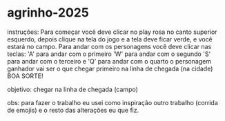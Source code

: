 # agrinho-2025
instruções:
Para começar você deve clicar no play rosa no canto superior esquerdo, depois clique na tela do jogo e a tela deve ficar verde, e você estará no campo. Para andar com os personagens você deve clicar nas teclas:
'A' para andar com o primeiro
'W' para andar com o segundo
'S' para andar com o terceiro 
e  'Q' para andar com o quarto
o personagem ganhador vai ser o que chegar primeiro na linha de chegada (na cidade)
BOA SORTE!


objetivo:
chegar na linha de chegada (campo)


obs: 
para fazer o trabalho eu usei como inspiração outro trabalho (corrida de emojis) e o resto das alterações eu que fiz.  
